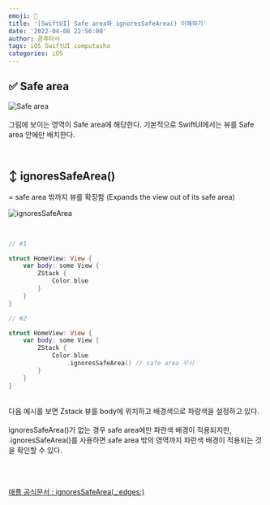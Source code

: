 ```yaml
---
emoji: 📱
title: '[SwiftUI] Safe area와 ignoresSafeArea() 이해하기'
date: '2022-04-08 22:56:00'
author: 콤퓨타샤
tags: iOS SwiftUI computasha
categories: iOS
---
```



## ✅ Safe area

![Safe area](/Safearea.png)  
<br>
그림에 보이는 영역이 Safe area에 해당한다. 기본적으로 SwiftUI에서는 뷰를 Safe area 안에만 배치한다.

<br>

## ↕️ ignoresSafeArea()
= safe area 밖까지 뷰를 확장함 (Expands the view out of its safe area)  

![ignoresSafeArea](/ignoressafearea.png)  

<br>

```swift
// #1

struct HomeView: View {
    var body: some View {
        ZStack {
            Color.blue
        }
    }
}
```

```swift
// #2

struct HomeView: View {
    var body: some View {
        ZStack {
            Color.blue
                .ignoresSafeArea() // safe area 무시
        }
    }
}
```  
<br>
다음 예시를 보면 Zstack 뷰를 body에 위치하고 배경색으로 파랑색을 설정하고 있다.  
<br><br>
ignoresSafeArea()가 없는 경우 safe area에만 파란색 배경이 적용되지만, .ignoresSafeArea()를 사용하면 safe area 밖의 영역까지 파란색 배경이 적용되는 것을 확인할 수 있다.

<br><br>

[애플 공식문서 : ignoresSafeArea(_:edges:)](https://developer.apple.com/documentation/swiftui/image/ignoressafearea(_:edges:)/)


<br><br>


```toc

```